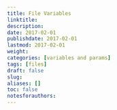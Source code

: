 ```yaml
---
title: File Variables
linktitle:
description:
date: 2017-02-01
publishdate: 2017-02-01
lastmod: 2017-02-01
weight:
categories: [variables and params]
tags: [files]
draft: false
slug:
aliases: []
toc: false
notesforauthors:
---
```

